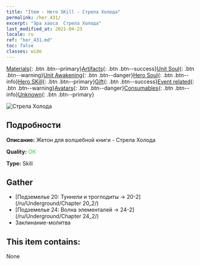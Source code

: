 ```yaml
---
title: "Item - Hero SKill - Стрела Холода"
permalink: /her_431/
excerpt: "Эра хаоса  Стрела Холода"
last_modified_at: 2021-04-23
locale: ru
ref: "her_431.md"
toc: false
classes: wide
---
```

 [Materials](/ItemsRU/){: .btn .btn--primary}[Artifacts](/ItemsRU/Artifacts/){: .btn .btn--success}[Unit Soul](/ItemsRU/UnitSoul/){: .btn .btn--warning}[Unit Awakening](/ItemsRU/UnitAwakening/){: .btn .btn--danger}[Hero Soul](/ItemsRU/HeroSoul/){: .btn .btn--info}[Hero SKill](/ItemsRU/HeroSkill/){: .btn .btn--primary}[Gift](/ItemsRU/Gift/){: .btn .btn--success}[Event related](/ItemsRU/Events/){: .btn .btn--warning}[Avatars](/ItemsRU/Avatars/){: .btn .btn--danger}[Consumables](/ItemsRU/Consumables/){: .btn .btn--info}[Unknown](/ItemsRU/Unknown/){: .btn .btn--primary}

 ![Стрела Холода](/images/t/ps_hanbingshenjian.png)

## Подробности
 **Описание:** Жетон для волшебной книги - Стрела Холода

 **Quality:** <span style="color: #32CD32">OK</span>

 **Type:** Skill

## Gather

*    [Подземелье 20: Туннели и троглодиты -> 20-2](/ru/Underground/Chapter 20_2/) 
*    [Подземелье 24: Волна элементалей -> 24-2](/ru/Underground/Chapter 24_2/) 
*    Заклинание-молитва 

## This item contains:

  None

